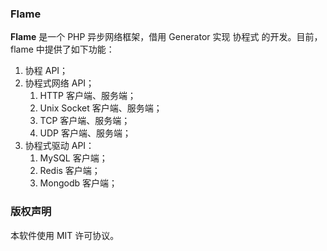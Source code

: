 ### Flame
**Flame** 是一个 PHP 异步网络框架，借用 Generator 实现 协程式 的开发。目前，flame 中提供了如下功能：
1. 协程 API；
2. 协程式网络 API；
	1. HTTP 客户端、服务端；
	2. Unix Socket 客户端、服务端；
	3. TCP 客户端、服务端；
	4. UDP 客户端、服务端；
3. 协程式驱动 API：
	1. MySQL 客户端；
	2. Redis 客户端；
	3. Mongodb 客户端；

### 版权声明
本软件使用 MIT 许可协议。
